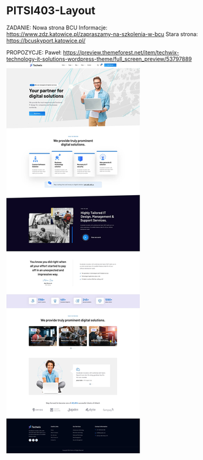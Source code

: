 # PITSI403-Layout

ZADANIE:
Nowa strona BCU
Informacje: https://www.zdz.katowice.pl/zapraszamy-na-szkolenia-w-bcu
Stara strona: https://bcuskyport.katowice.pl/

PROPOZYCJE:
Paweł: 
https://preview.themeforest.net/item/techwix-technology-it-solutions-wordpress-theme/full_screen_preview/53797889
![Techwix](Technix.jpg)

